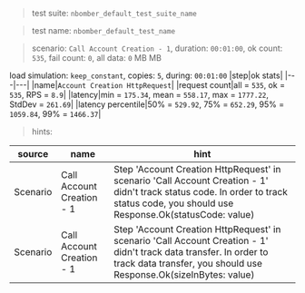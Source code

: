 > test suite: `nbomber_default_test_suite_name`

> test name: `nbomber_default_test_name`

> scenario: `Call Account Creation - 1`, duration: `00:01:00`, ok count: `535`, fail count: `0`, all data: `0` MB MB

load simulation: `keep_constant`, copies: `5`, during: `00:01:00`
|step|ok stats|
|---|---|
|name|`Account Creation HttpRequest`|
|request count|all = `535`, ok = `535`, RPS = `8.9`|
|latency|min = `175.34`, mean = `558.17`, max = `1777.22`, StdDev = `261.69`|
|latency percentile|50% = `529.92`, 75% = `652.29`, 95% = `1059.84`, 99% = `1466.37`|

> hints:

|source|name|hint|
|---|---|---|
|Scenario|Call Account Creation - 1|Step 'Account Creation HttpRequest' in scenario 'Call Account Creation - 1' didn't track status code. In order to track status code, you should use Response.Ok(statusCode: value)|
|Scenario|Call Account Creation - 1|Step 'Account Creation HttpRequest' in scenario 'Call Account Creation - 1' didn't track data transfer. In order to track data transfer, you should use Response.Ok(sizeInBytes: value)|
